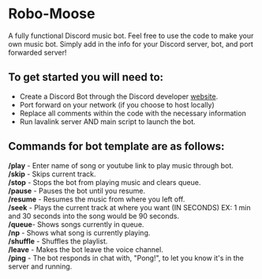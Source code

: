 # Robo-Moose
A fully functional Discord music bot. Feel free to use the code to make your own music bot. Simply add in the info for your Discord server, bot, and port forwarded server!

## To get started you will need to:

- Create a Discord Bot through the Discord developer [website](https://discord.com/developers/applications).
- Port forward on your network (if you choose to host locally)
- Replace all comments within the code with the necessary information
- Run lavalink server AND main script to launch the bot.


## Commands for bot template are as follows:

**/play** - Enter name of song or youtube link to play music through bot. <br />
**/skip** - Skips current track. <br />
**/stop** - Stops the bot from playing music and clears queue. <br />
**/pause** - Pauses the bot until you resume. <br />
**/resume** - Resumes the music from where you left off. <br />
**/seek** - Plays the current track at where you want (IN SECONDS)    EX: 1 min and 30 seconds into the song would be 90 seconds. <br />
**/queue**- Shows songs currently in queue. <br />
**/np** - Shows what song is currently playing. <br />
**/shuffle** - Shuffles the playlist. <br />
**/leave** - Makes the bot leave the voice channel. <br />
**/ping** - The bot responds in chat with, "Pong!", to let you know it's in the server and running.  <br />
